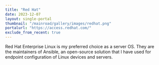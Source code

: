 ```yaml
---
title: "Red Hat"
date: 2023-12-07
layout: single-portal
thumbnail: "/mainroad/gallery/images/redhat.png"
portalurl: "https://access.redhat.com/"
exclude_from_recent: true
---
```

Red Hat Enterprise Linux is my preferred choice as a server OS. They are the maintainers of Ansible, an open-source solution that I have used for endpoint configuration of Linux devices and servers.